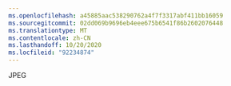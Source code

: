 ```yaml
---
ms.openlocfilehash: a45885aac538290762a4f7f3317abf411bb16059
ms.sourcegitcommit: 02dd069b9696eb4eee675b6541f86b2602076448
ms.translationtype: MT
ms.contentlocale: zh-CN
ms.lasthandoff: 10/20/2020
ms.locfileid: "92234874"
---
```

JPEG